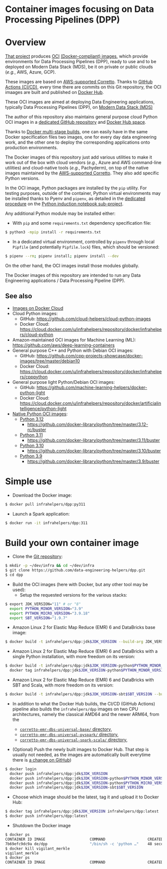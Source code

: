 Container images focusing on Data Processing Pipelines (DPP)
============================================================

# Overview
[That project](https://github.com/data-engineering-helpers/dpp-images)
produces [OCI](https://opencontainers.org/)
[(Docker-compliant) images](https://hub.docker.com/repository/docker/infrahelpers/dpp/tags),
which provide environments for Data Processing Pipelines (DPP),
ready to use and to be deployed on Modern Data Stack (MDS),
be it on private or public clouds (_e.g._, AWS, Azure, GCP).

These images are based on
[AWS-supported Corretto](https://docs.aws.amazon.com/corretto/latest/corretto-8-ug/what-is-corretto-8.html).
Thanks to
[GitHub Actions (CI/CD)](https://github.com/data-engineering-helpers/dpp-images/actions),
every time there are commits on this Git repository,
the OCI imaages are built and published on
[Docker Hub](https://hub.docker.com/repository/docker/infrahelpers/dpp/general).

These OCI images are aimed at deploying Data Engineering applications,
typically Data Processing Pipelines (DPP), on
[Modern Data Stack (MDS)](https://www.montecarlodata.com/blog-what-is-a-data-platform-and-how-to-build-one/)

The author of this repository also maintains general purpose cloud
Python OCI images in a
[dedicated GitHub repository](https://github.com/cloud-helpers/cloud-python-images/)
and
[Docker Hub space](https://hub.docker.com/repository/docker/infrahelpers/cloud-python).

Thanks to
[Docker multi-stage builds](https://docs.docker.com/develop/develop-images/multistage-build/),
one can easily have in the same Docker specification files two images, one for
every day data engineering work, and the other one to deploy the corresponding
applications onto production environments.

The Docker images of this repository just add various utilities to make it
work out of the box with cloud vendors (_e.g._, Azure and AWS command-line
utilities) and cloud-native tools (_e.g._, Pachyderm), on top of the native
images maintained by the
[AWS-supported Corretto](https://docs.aws.amazon.com/corretto/latest/corretto-8-ug/what-is-corretto-8.html).
They also add specific Python versions.

In the OCI image, Python packages are installed by the `pip` utility.
For testing purposes, outside of the container, Python virtual environments
may be installed thanks to Pyenv and `pipenv`, as detailed in the
[dedicated procedure](http://github.com/machine-learning-helpers/induction-python/tree/master/installation/virtual-env)
on the
[Python induction notebook sub-project](http://github.com/machine-learning-helpers/induction-python).

Any additional Python module may be installed either:
* With `pip` and some `requirements.txt` dependency specification file:
```bash
$ python3 -mpip install -r requirements.txt
```
* In a dedicated virtual environment, controlled by `pipenv` through
  local `Pipfile` (and potentially `Pipfile.lock`) files,
  which should be versioned:
```bash
$ pipenv --rm; pipenv install; pipenv install --dev
```

On the other hand, the OCI images install those modules globally.

The Docker images of this repository are intended to run any Data Engineering
applications / Data Processing Pipeline (DPP).

## See also
* [Images on Docker Cloud](https://cloud.docker.com/u/infrahelpers/repository/docker/infrahelpers/dpp)
* Cloud Python images:
  + GitHub:
    https://github.com/cloud-helpers/cloud-python-images
  + Docker Cloud:
    https://cloud.docker.com/u/infrahelpers/repository/docker/infrahelpers/cloud-python
* Amazon-maintained OCI images for Machine Learning (ML):
  https://github.com/aws/deep-learning-containers
* General purpose C++ and Python with Debian OCI images:
  + GitHub:
    https://github.com/cpp-projects-showcase/docker-images/tree/master/debian10
  + Docker Cloud:
    https://cloud.docker.com/u/infrahelpers/repository/docker/infrahelpers/cpppython
* General purpose light Python/Debian OCI images:
  + GitHub: https://github.com/machine-learning-helpers/docker-python-light
  + Docker Cloud:
    https://cloud.docker.com/u/infrahelpers/repository/docker/artificialintelligence/python-light
* [Native Python OCI images](https://github.com/docker-library/python):
  + [Python 3.12](https://github.com/docker-library/python/tree/master/3.12-rc)
    - https://github.com/docker-library/python/tree/master/3.12-rc/buster
  + [Python 3.11](https://github.com/docker-library/python/tree/master/3.11)
    - https://github.com/docker-library/python/tree/master/3.11/buster
  + [Python 3.10](https://github.com/docker-library/python/tree/master/3.10)
    - https://github.com/docker-library/python/tree/master/3.10/buster
  + [Python 3.9](https://github.com/docker-library/python/tree/master/3.9)
    - https://github.com/docker-library/python/tree/master/3.9/buster

# Simple use
* Download the Docker image:
```bash
$ docker pull infrahelpers/dpp:py311
```

* Launch a Spark application:
```bash
$ docker run -it infrahelpers/dpp:311
```

# Build your own container image
* Clone the
  [Git repository](https://github.com/data-engineering-helpers/dpp):
```bash
$ mkdir -p ~/dev/infra && cd ~/dev/infra
$ git clone https://github.com/data-engineering-helpers/dpp.git
$ cd dpp
```

* Build the OCI images (here with Docker, but any other tool may be used):
  + Setup the requested versions for the various stacks:
```bash
$ export JDK_VERSION="11" # or "8"
  export PYTHON_MINOR_VERSION="3.9"
  export PYTHON_MICRO_VERSION="3.9.18"
  export SBT_VERSION="1.9.7"
```
  + Amazon Linux 2 for Elastic Map Reduce (EMR) 6 and DataBricks base image:
```bash
$ docker build -t infrahelpers/dpp:jdk$JDK_VERSION --build-arg JDK_VERSION=$JDK_VERSION corretto-emr-dbs-universal-base
```
  + Amazon Linux 2 for Elastic Map Reduce (EMR) 6 and DataBricks
    with a single Python installation, with more freedom on its version:
```bash
$ docker build -t infrahelpers/dpp:jdk$JDK_VERSION-python$PYTHON_MINOR_VERSION --build-arg JDK_VERSION=$JDK_VERSION --build-arg PYTHON_MINOR_VERSION=$PYTHON_MINOR_VERSION --build-arg PYTHON_MICRO_VERSION=$PYTHON_MICRO_VERSION corretto-emr-dbs-universal-pyspark
  docker tag infrahelpers/dpp:jdk$JDK_VERSION-python$PYTHON_MINOR_VERSION infrahelpers/dpp:jdk$JDK_VERSION-python$PYTHON_MICRO_VERSION
```
  + Amazon Linux 2 for Elastic Map Reduce (EMR) 6 and DataBricks
    with SBT and Scala, with more freedom on its version:
```bash
$ docker build -t infrahelpers/dpp:jdk$JDK_VERSION-sbt$SBT_VERSION --build-arg JDK_VERSION=$JDK_VERSION --build-arg SBT_VERSION=$SBT_VERSION corretto-emr-dbs-universal-spark-scala
```

* In addition to what the Docker Hub builds, the CI/CD (GitHub Actions)
  pipeline also builds the `infrahelpers/dpp` images on two CPU architectures,
  namely the classical AMD64 and the newer ARM64, from the
  + [`corretto-emr-dbs-universal-base/` directory](corretto-emr-dbs-universal-base/),
  + [`corretto-emr-dbs-universal-pyspark/` directory](corretto-emr-dbs-universal-pyspark/),
  + [`corretto-emr-dbs-universal-spark-scala/` directory](corretto-emr-dbs-universal-spark-scala/),
    

* (Optional) Push the newly built images to Docker Hub.
  That step is usually not needed, as the images are automatically
  built everytime there is
  [a change on GitHub](https://github.com/data-engineering-helpers/dpp-images/commits/main))
```bash
$ docker login
  docker push infrahelpers/dpp:jdk$JDK_VERSION
  docker push infrahelpers/dpp:jdk$JDK_VERSION-python$PYTHON_MINOR_VERSION
  docker push infrahelpers/dpp:jdk$JDK_VERSION-python$PYTHON_MICRO_VERSION
  docker push infrahelpers/dpp:jdk$JDK_VERSION-sbt$SBT_VERSION
```

* Choose which image should be the latest, tag it and upload it to Docker Hub:
```bash
$ docker tag infrahelpers/dpp:jdk$JDK_VERSION infrahelpers/dpp:latest
$ docker push infrahelpers/dpp:latest
```

* Shutdown the Docker image
```bash
$ docker ps
CONTAINER ID IMAGE                    COMMAND                   CREATED        STATUS        PORTS                  NAMES
7b69efc9dc9a de/dpp                   "/bin/sh -c 'python …"    48 seconds ago Up 47 seconds 0.0.0.0:9000->8050/tcp vigilant_merkle
$ docker kill vigilant_merkle
vigilant_merkle
$ docker ps
CONTAINER ID IMAGE                    COMMAND                   CREATED        STATUS        PORTS                  NAMES
```

